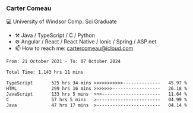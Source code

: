 ### Carter Comeau

💻 University of Windsor Comp. Sci Graduate

- ⚒️ Java / TypeScript / C / Python
- ⚙️ Angular / React / React Native / Ionic / Spring / ASP.net
- 📫 How to reach me: cartercomeau@icloud.com

<!--START_SECTION:waka-->

```txt
From: 21 October 2021 - To: 07 October 2024

Total Time: 1,143 hrs 11 mins

TypeScript       525 hrs 34 mins >>>>>>>>>>>--------------   45.97 %
HTML             299 hrs 16 mins >>>>>>>------------------   26.18 %
JavaScript       133 hrs 5 mins  >>>----------------------   11.64 %
C                57 hrs 5 mins   >------------------------   04.99 %
Java             47 hrs 17 mins  >------------------------   04.14 %
```

<!--END_SECTION:waka-->
